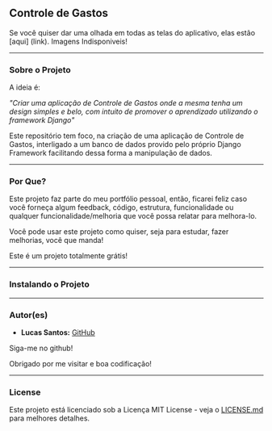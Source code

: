 ## Controle de Gastos

Se você quiser dar uma olhada em todas as telas do aplicativo, elas estão [aqui] (link). Imagens Indisponiveis!

--------------------------------------------------------------------------------------

### Sobre o Projeto

A ideia é:

_"Criar uma aplicação de Controle de Gastos onde a mesma tenha um design simples e belo, com intuito de promover o aprendizado utilizando o framework Django"_

Este repositório tem foco, na criação de uma aplicação de Controle de Gastos, interligado a um banco de dados provido pelo próprio Django Framework facilitando dessa forma a manipulação de dados.

--------------------------------------------------------------------------------------

### Por Que?

Este projeto faz parte do meu portfólio pessoal, então, ficarei feliz caso você forneça algum feedback, código, estrutura, funcionalidade ou qualquer funcionalidade/melhoria que você possa relatar para melhora-lo.

Você pode usar este projeto como quiser, seja para estudar, fazer melhorias, você que manda!

Este é um projeto totalmente grátis!

--------------------------------------------------------------------------------------

### Instalando o Projeto

<script src="https://gist.github.com/LucasSantus/0aa37aac3d32d9de1376818d53ca302f.js"></script>
--------------------------------------------------------------------------------------

### Autor(es)
 
- **Lucas Santos:** [GitHub](https://github.com/LucasSantus)

Siga-me no github!

Obrigado por me visitar e boa codificação!

--------------------------------------------------------------------------------------

### License

Este projeto está licenciado sob a Licença MIT License - veja o [LICENSE.md](https://github.com/LucasSantus/controle-gastos/blob/master/LICENSE) para melhores detalhes.

